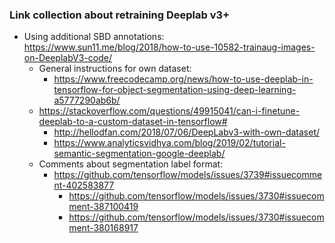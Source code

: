 ### Link collection about retraining Deeplab v3+

  - Using additional SBD annotations: https://www.sun11.me/blog/2018/how-to-use-10582-trainaug-images-on-DeeplabV3-code/
	- General instructions for own dataset:
	  - https://www.freecodecamp.org/news/how-to-use-deeplab-in-tensorflow-for-object-segmentation-using-deep-learning-a5777290ab6b/
  	- https://stackoverflow.com/questions/49915041/can-i-finetune-deeplab-to-a-custom-dataset-in-tensorflow#
		- http://hellodfan.com/2018/07/06/DeepLabv3-with-own-dataset/
		- https://www.analyticsvidhya.com/blog/2019/02/tutorial-semantic-segmentation-google-deeplab/
	- Comments about segmentation label format:
	  - https://github.com/tensorflow/models/issues/3739#issuecomment-402583877
		- https://github.com/tensorflow/models/issues/3730#issuecomment-387100419
		- https://github.com/tensorflow/models/issues/3730#issuecomment-380168917
